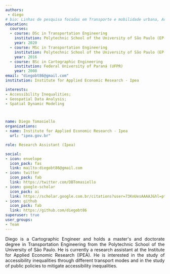```yaml
---
authors:
 - diego
# bio: Linhas de pesquisa focadas em Transporte e mobilidade urbana, Acessibilidade, Equidade e Cidades.
education:
  courses:
  - course: DSc in Transportation Engineering
    institution: Polytechnic School of the University of São Paulo (EP-USP)
    year: 2020
  - course: MSc in Transportation Engineering
    institution: Polytechnic School of the University of São Paulo (EP-USP)
    year: 2016
  - course: BSc in Cartographic Engineering
    institution: Federal University of Paraná (UFPR)
    year: 2008
email: "diegobt86@gmail.com"
institution: Institute for Applied Economic Research - Ipea

interests:
- Accessibility Inequalities;
- Geospatial Data Analysis;
- Spatial Dynamic Modeling



name: Diego Tomasiello
organizations:
- name: Institute for Applied Economic Research - Ipea
  url: "ipea.gov.br"

role: Research Assistant (Ipea)

social:
- icon: envelope
  icon_pack: fas
  link: mailto:diegobt86@gmail.com
- icon: twitter
  icon_pack: fab
  link: https://twitter.com/DBTomasiello
- icon: google-scholar
  icon_pack: ai
  link: https://scholar.google.com.br/citations?user=73KnUesAAAAJ&hl=pt-BR&oi=ao
- icon: github
  icon_pack: fab
  link: https://github.com/diegobt86
superuser: true
user_groups:
- Team
---
```


<p align="justify">
Diego is a Cartographic Engineer and holds a master's and doctorate degree in Transportation Engineering from the Polytechnic School of the University of São Paulo. He is currently a research assistant at the Institute for Applied Economic Research (IPEA). He is interested in the study of accessibility inequalities through different transport modes and in the study of public policies to mitigate accessibility inequalities.
</p>
